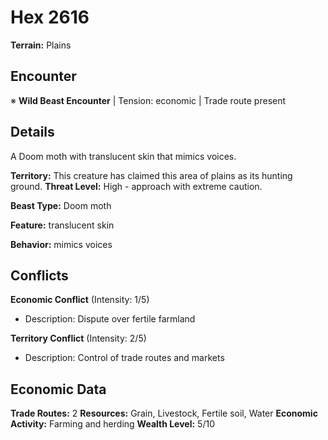 # Hex 2616

**Terrain:** Plains

## Encounter
※ **Wild Beast Encounter** | Tension: economic | Trade route present

## Details
A Doom moth with translucent skin that mimics voices.

**Territory:** This creature has claimed this area of plains as its hunting ground.
**Threat Level:** High - approach with extreme caution.

**Beast Type:** Doom moth

**Feature:** translucent skin

**Behavior:** mimics voices

## Conflicts
**Economic Conflict** (Intensity: 1/5)
- Description: Dispute over fertile farmland

**Territory Conflict** (Intensity: 2/5)
- Description: Control of trade routes and markets

## Economic Data
**Trade Routes:** 2
**Resources:** Grain, Livestock, Fertile soil, Water
**Economic Activity:** Farming and herding
**Wealth Level:** 5/10
